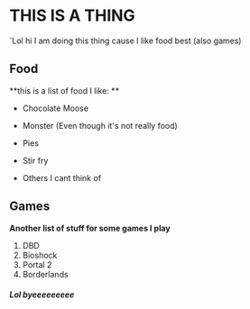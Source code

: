 # THIS IS A THING

`Lol hi I am doing this thing cause I like food best (also games)

## Food
**this is a list of food I like: **
+ Chocolate Moose
- Monster (Even though it's not really food)
+ Pies
- Stir fry
+ Others I cant think of

## Games
**Another list of stuff for some games I play**
1. DBD
2. Bioshock
3. Portal 2
4. Borderlands

##### *Lol byeeeeeeeee*
